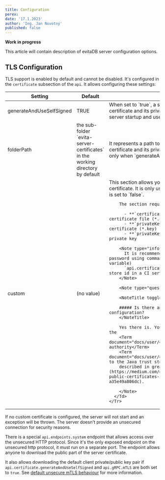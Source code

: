 ```yaml
---
title: Configuration
perex:
date: '17.1.2023'
author: 'Ing. Jan Novotný'
published: false
---
```


**Work in progress**

This article will contain description of evitaDB server configuration options.

## TLS Configuration

TLS support is enabled by default and cannot be disabled. It's configured in the `certificate` subsection of the `api`.
It allows configuring these settings:

<Table>
  <Thead>
    <Tr>
      <Th>Setting</Th>
      <Th>Default</Th>
      <Th>Meaning</Th>
    </Tr>
  </Thead>
  <Tbody>
    <Tr>
      <Td>generateAndUseSelfSigned</Td>
      <Td>TRUE</Td>
      <Td>
        When set to `true`, a self-signed <Term document="docs/user/en/operate/tls.md">certificate authority</Term> 
        <Term document="docs/user/en/operate/tls.md">certificate</Term> and its 
        <Term document="docs/user/en/operate/tls.md">private key</Term> are automatically generated on server startup 
        and used to communicate with clients.
      </Td>
    </Tr>
    <Tr>
      <Td>folderPath</Td>
      <Td>the sub-folder `evita-server-certificates` in the working directory by default</Td>
      <Td>
        It represents a path to a folder where the generated authority certificate and its private key are stored.
        This setting is used only when `generateAndUseSelfSigned` is set to `true`.
      </Td>
    </Tr>
    <Tr>
      <Td>custom</Td>
      <Td>(no value)</Td>
      <Td>
        This section allows you to configure an externally supplied <Term document="docs/user/en/operate/tls.md">certificate</Term>. 
        It is only used if the `generateAndUseSelfSigned` is set to `false`.

        The section requiers these nested settings: 

          - **`certificate`**: path to the public part of the certificate file (*.crt)
          - **`privateKey`**: path to the private key of the certificate (*.key)
          - **`privateKeyPassword`**: password for the private key

        <Note type="info">
          It is recommended to provide the private key password using command line argument (environment variable) 
          `api.certificate.custom.privateKeyPasssword` and store id in a CI server secrets vault.
        </Note>

        <Note type="question">

        <NoteTitle toggles="true">
        
        ##### Is there an alternative to this manual configuration?
        </NoteTitle>

        Yes there is. You can use standardized way importing the 
        <Term document="docs/user/en/operate/tls.md">certificate authority</Term> 
        <Term document="docs/user/en/operate/tls.md">certificate</Term> to the Java trust store. This procedure is
        described in great detail in [this article](https://medium.com/expedia-group-tech/how-to-import-public-certificates-into-javas-truststore-from-a-browser-a35e49a806dc).

        </Note>
      </Td>
    </Tr>
  </Tbody>
</Table>

If no custom certificate is configured, the server will not start and an exception will be thrown. The server doesn't
provide an unsecured connection for security reasons.

There is a special `api.endpoints.system` endpoint that allows access over the unsecured HTTP protocol. Since it's the
only exposed endpoint on the unsecured http protocol, it must run on a separate port. The endpoint allows anyone to
download the public part of the server certificate.

It also allows downloading the default client private/public key pair if `api.certificate.generateAndUseSelfSigned` and 
`api.gRPC.mTLS` are both set to `true`. See [default unsecure mTLS behaviour](#default-mtls-behaviour--not-secure-) for 
more information.